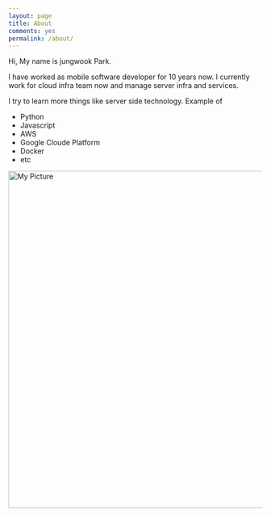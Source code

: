 ```yaml
---
layout: page
title: About
comments: yes
permalink: /about/
---
```


Hi, My name is jungwook Park. 

I have worked as mobile software developer for 10 years now. I currently work for cloud infra team now and manage server infra and services.

I try to learn more things like server side technology. Example of

+ Python
+ Javascript
+ AWS
+ Google Cloude Platform
+ Docker
+ etc

<img title="jungwook" src="https://crispar.github.io/images/20120901_100431.jpg" alt="My Picture" width="580" height="668" />

